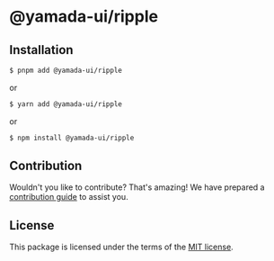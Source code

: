 # @yamada-ui/ripple

## Installation

```sh
$ pnpm add @yamada-ui/ripple
```

or

```sh
$ yarn add @yamada-ui/ripple
```

or

```sh
$ npm install @yamada-ui/ripple
```

## Contribution

Wouldn't you like to contribute? That's amazing! We have prepared a [contribution guide](./CONTRIBUTING.md) to assist you.

## License

This package is licensed under the terms of the
[MIT license](https://github.com/yamada-ui/yamada-ui/blob/main/LICENSE).
